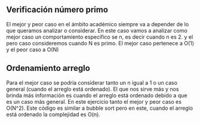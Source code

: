 ## Verificación número primo

El mejor y peor caso en el ámbito académico siempre va a depender de lo que queramos analizar o considerar. En este caso vamos a analizar como mejor caso un comportamiento específico se n, es decir cuando n es 2. y el pero caso consideremos cuando N es primo. El mejor caso pertenece a O(1) y el peor caso a O(N)

## Ordenamiento arreglo 

Para el mejor caso se podría considerar tanto un n igual a 1 o un caso general (cuando el arreglo está ordenado). El que nos sirve más y nos brinda más información es cuando el arreglo está ordenado debido a que es un caso más general. En este ejercicio tanto el mejor y peor caso es O(N^2). Este código es similar a bubble sort pero en este, cuando el arreglo está ordenado la complejidad es O(n).
